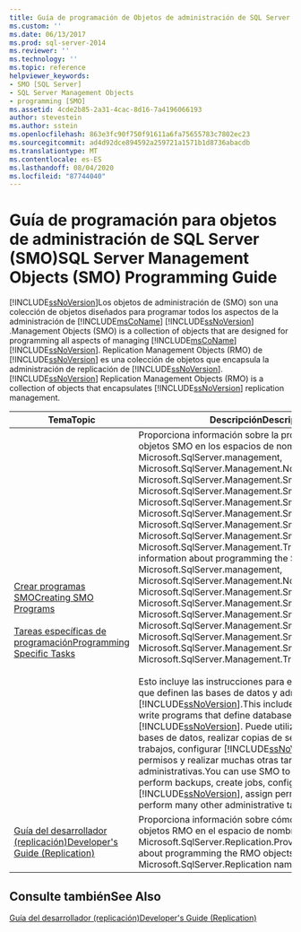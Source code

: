 ```yaml
---
title: Guía de programación de Objetos de administración de SQL Server (SMO) | Microsoft Docs
ms.custom: ''
ms.date: 06/13/2017
ms.prod: sql-server-2014
ms.reviewer: ''
ms.technology: ''
ms.topic: reference
helpviewer_keywords:
- SMO [SQL Server]
- SQL Server Management Objects
- programming [SMO]
ms.assetid: 4cde2b85-2a31-4cac-8d16-7a4196066193
author: stevestein
ms.author: sstein
ms.openlocfilehash: 863e3fc90f750f91611a6fa75655783c7802ec23
ms.sourcegitcommit: ad4d92dce894592a259721a1571b1d8736abacdb
ms.translationtype: MT
ms.contentlocale: es-ES
ms.lasthandoff: 08/04/2020
ms.locfileid: "87744040"
---
```

# <a name="sql-server-management-objects-smo-programming-guide"></a><span data-ttu-id="0747d-102">Guía de programación para objetos de administración de SQL Server (SMO)</span><span class="sxs-lookup"><span data-stu-id="0747d-102">SQL Server Management Objects (SMO) Programming Guide</span></span>
  [!INCLUDE[ssNoVersion](../../includes/ssnoversion-md.md)]<span data-ttu-id="0747d-103">Los objetos de administración de (SMO) son una colección de objetos diseñados para programar todos los aspectos de la administración de [!INCLUDE[msCoName](../../includes/msconame-md.md)] [!INCLUDE[ssNoVersion](../../includes/ssnoversion-md.md)] .</span><span class="sxs-lookup"><span data-stu-id="0747d-103">Management Objects (SMO) is a collection of objects that are designed for programming all aspects of managing [!INCLUDE[msCoName](../../includes/msconame-md.md)] [!INCLUDE[ssNoVersion](../../includes/ssnoversion-md.md)].</span></span> <span data-ttu-id="0747d-104">Replication Management Objects (RMO) de [!INCLUDE[ssNoVersion](../../includes/ssnoversion-md.md)] es una colección de objetos que encapsula la administración de replicación de [!INCLUDE[ssNoVersion](../../includes/ssnoversion-md.md)].</span><span class="sxs-lookup"><span data-stu-id="0747d-104">[!INCLUDE[ssNoVersion](../../includes/ssnoversion-md.md)] Replication Management Objects (RMO) is a collection of objects that encapsulates [!INCLUDE[ssNoVersion](../../includes/ssnoversion-md.md)] replication management.</span></span>  
  
|<span data-ttu-id="0747d-105">Tema</span><span class="sxs-lookup"><span data-stu-id="0747d-105">Topic</span></span>|<span data-ttu-id="0747d-106">Descripción</span><span class="sxs-lookup"><span data-stu-id="0747d-106">Description</span></span>|  
|-----------|-----------------|  
|[<span data-ttu-id="0747d-107">Crear programas SMO</span><span class="sxs-lookup"><span data-stu-id="0747d-107">Creating SMO Programs</span></span>](create-program/creating-smo-programs.md)<br /><br /> [<span data-ttu-id="0747d-108">Tareas específicas de programación</span><span class="sxs-lookup"><span data-stu-id="0747d-108">Programming Specific Tasks</span></span>](tasks/programming-specific-tasks.md)|<span data-ttu-id="0747d-109">Proporciona información sobre la programación de los objetos SMO en los espacios de nombres Microsoft.SqlServer.management, Microsoft.SqlServer.Management.NotificationServices, Microsoft.SqlServer.Management.Smo, Microsoft.SqlServer.Management.Smo.Agent, Microsoft.SqlServer.Management.Smo.Broker, Microsoft.SqlServer.Management.Smo.Mail, Microsoft.SqlServer.Management.Smo.RegisteredServers, Microsoft.SqlServer.Management.Smo.Wmi y Microsoft.SqlServer.Management.Trace.</span><span class="sxs-lookup"><span data-stu-id="0747d-109">Provides information about programming the SMO objects in the Microsoft.SqlServer.management, Microsoft.SqlServer.Management.NotificationServices, Microsoft.SqlServer.Management.Smo, Microsoft.SqlServer.Management.Smo.Agent, Microsoft.SqlServer.Management.Smo.Broker, Microsoft.SqlServer.Management.Smo.Mail, Microsoft.SqlServer.Management.Smo.RegisteredServers, Microsoft.SqlServer.Management.Smo.Wmi, and Microsoft.SqlServer.Management.Trace namespaces.</span></span><br /><br /> <span data-ttu-id="0747d-110">Esto incluye las instrucciones para escribir programas que definen las bases de datos y administran [!INCLUDE[ssNoVersion](../../includes/ssnoversion-md.md)].</span><span class="sxs-lookup"><span data-stu-id="0747d-110">This includes instructions to write programs that define databases and manage [!INCLUDE[ssNoVersion](../../includes/ssnoversion-md.md)].</span></span> <span data-ttu-id="0747d-111">Puede utilizar SMO para crear bases de datos, realizar copias de seguridad, crear trabajos, configurar [!INCLUDE[ssNoVersion](../../includes/ssnoversion-md.md)], asignar permisos y realizar muchas otras tareas administrativas.</span><span class="sxs-lookup"><span data-stu-id="0747d-111">You can use SMO to create databases, perform backups, create jobs, configure [!INCLUDE[ssNoVersion](../../includes/ssnoversion-md.md)], assign permissions, and to perform many other administrative tasks.</span></span>|  
|[<span data-ttu-id="0747d-112">Guía del desarrollador &#40;replicación&#41;</span><span class="sxs-lookup"><span data-stu-id="0747d-112">Developer's Guide &#40;Replication&#41;</span></span>](../replication/concepts/replication-developer-documentation.md)|<span data-ttu-id="0747d-113">Proporciona información sobre cómo programar los objetos RMO en el espacio de nombres Microsoft.SqlServer.Replication.</span><span class="sxs-lookup"><span data-stu-id="0747d-113">Provides information about programming the RMO objects in the Microsoft.SqlServer.Replication namespace.</span></span>|  
  
## <a name="see-also"></a><span data-ttu-id="0747d-114">Consulte también</span><span class="sxs-lookup"><span data-stu-id="0747d-114">See Also</span></span>  
 [<span data-ttu-id="0747d-115">Guía del desarrollador &#40;replicación&#41;</span><span class="sxs-lookup"><span data-stu-id="0747d-115">Developer's Guide &#40;Replication&#41;</span></span>](../replication/concepts/replication-developer-documentation.md)  
  
  
